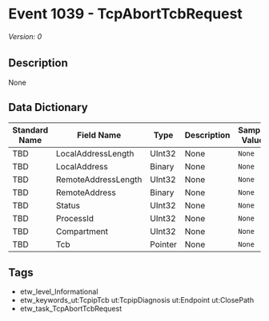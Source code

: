 # Event 1039 - TcpAbortTcbRequest
###### Version: 0

## Description
None

## Data Dictionary
|Standard Name|Field Name|Type|Description|Sample Value|
|---|---|---|---|---|
|TBD|LocalAddressLength|UInt32|None|`None`|
|TBD|LocalAddress|Binary|None|`None`|
|TBD|RemoteAddressLength|UInt32|None|`None`|
|TBD|RemoteAddress|Binary|None|`None`|
|TBD|Status|UInt32|None|`None`|
|TBD|ProcessId|UInt32|None|`None`|
|TBD|Compartment|UInt32|None|`None`|
|TBD|Tcb|Pointer|None|`None`|

## Tags
* etw_level_Informational
* etw_keywords_ut:TcpipTcb ut:TcpipDiagnosis ut:Endpoint ut:ClosePath
* etw_task_TcpAbortTcbRequest